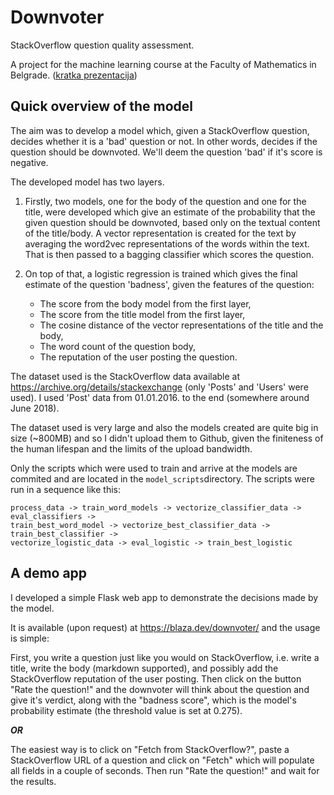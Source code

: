 # Downvoter
StackOverflow question quality assessment.

A project for the machine learning course at the Faculty of Mathematics in Belgrade. ([kratka prezentacija](https://blaza.github.io/downvoter))

## Quick overview of the model

The aim was to develop a model which, given a StackOverflow question, decides whether it is a 'bad' question or not. In other words, decides if the question should be downvoted. We'll deem the question 'bad' if it's score is negative.

The developed model has two layers.

1. Firstly, two models, one for the body of the question and one for the title, were developed which give an estimate of the probability that the given question should be downvoted, based only on the textual content of the title/body. A vector representation is created for the text by averaging the word2vec representations of the words within the text. That is then passed to a bagging classifier which scores the question.

2. On top of that, a logistic regression is trained which gives the final estimate of the question 'badness', given the features of the question:
  
    * The score from the body model from the first layer,
    * The score from the title model from the first layer,
    * The cosine distance of the vector representations of the title and the body,
    * The word count of the question body,
    * The reputation of the user posting the question.

The dataset used is the StackOverflow data available at https://archive.org/details/stackexchange (only 'Posts' and 'Users' were used). I used 'Post' data from 01.01.2016. to the end (somewhere around June 2018).

The dataset used is very large and also the models created are quite big in size (~800MB) and so I didn't upload them to Github, given the finiteness of the human lifespan and the limits of the upload bandwidth.

Only the scripts which were used to train and arrive at the models are commited and are located in the `model_scripts`directory. The scripts were run in a sequence like this:

    process_data -> train_word_models -> vectorize_classifier_data -> eval_classifiers ->
    train_best_word_model -> vectorize_best_classifier_data -> train_best_classifier ->
    vectorize_logistic_data -> eval_logistic -> train_best_logistic

## A demo app

I developed a simple Flask web app to demonstrate the decisions made by the model.  

It is available (upon request) at https://blaza.dev/downvoter/ and the usage is simple:

First, you write a question just like you would on StackOverflow, i.e. write a title, write the body (markdown supported), and possibly add the StackOverflow reputation of the user posting.
Then click on the button "Rate the question!" and the downvoter will think about the question and give it's verdict, along with the "badness score", which is the model's probability estimate (the threshold value is set at 0.275).

***OR***

The easiest way is to click on "Fetch from StackOverflow?", paste a StackOverflow URL of a question and click on "Fetch" which will populate all fields in a couple of seconds. Then run "Rate the question!" and wait for the results.

